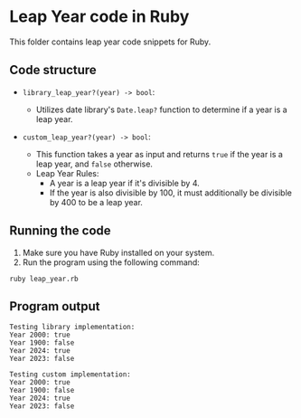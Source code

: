 # Leap Year code in Ruby

This folder contains leap year code snippets for Ruby.

## Code structure
- `library_leap_year?(year) -> bool`: 
  - Utilizes date library's `Date.leap?` function to determine if a year is a leap year.

- `custom_leap_year?(year) -> bool`: 
  - This function takes a year as input and returns `true` if the year is a leap year, and `false` otherwise.
  - Leap Year Rules:
    - A year is a leap year if it's divisible by 4.
    - If the year is also divisible by 100, it must additionally be divisible by 400 to be a leap year.
  

## Running the code

1. Make sure you have Ruby installed on your system.
2. Run the program using the following command:

```
ruby leap_year.rb
```

## Program output
```
Testing library implementation:
Year 2000: true
Year 1900: false
Year 2024: true
Year 2023: false

Testing custom implementation:
Year 2000: true
Year 1900: false
Year 2024: true
Year 2023: false
```
